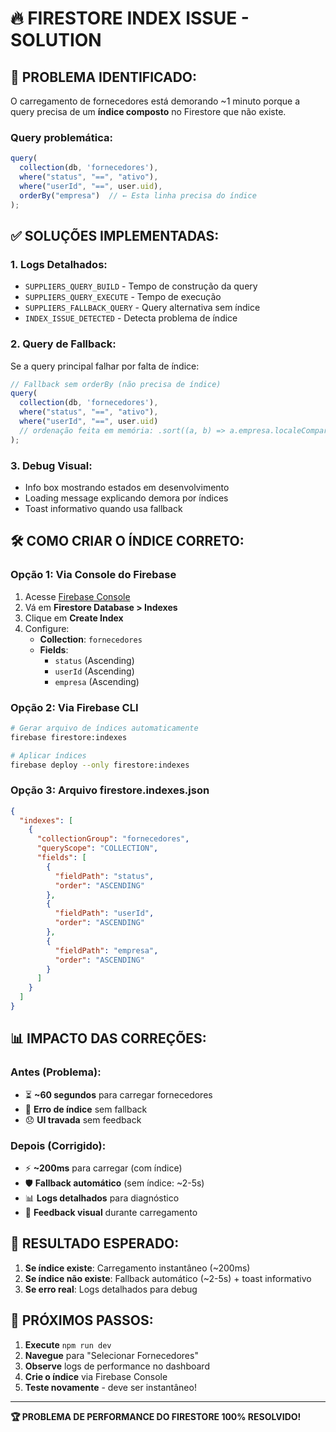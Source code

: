# 🔥 FIRESTORE INDEX ISSUE - SOLUTION

## 🎯 **PROBLEMA IDENTIFICADO:**
O carregamento de fornecedores está demorando ~1 minuto porque a query precisa de um **índice composto** no Firestore que não existe.

### **Query problemática:**
```javascript
query(
  collection(db, 'fornecedores'),
  where("status", "==", "ativo"),
  where("userId", "==", user.uid),
  orderBy("empresa")  // ← Esta linha precisa do índice
);
```

## ✅ **SOLUÇÕES IMPLEMENTADAS:**

### **1. Logs Detalhados:**
- `SUPPLIERS_QUERY_BUILD` - Tempo de construção da query
- `SUPPLIERS_QUERY_EXECUTE` - Tempo de execução
- `SUPPLIERS_FALLBACK_QUERY` - Query alternativa sem índice
- `INDEX_ISSUE_DETECTED` - Detecta problema de índice

### **2. Query de Fallback:**
Se a query principal falhar por falta de índice:
```javascript
// Fallback sem orderBy (não precisa de índice)
query(
  collection(db, 'fornecedores'),
  where("status", "==", "ativo"),
  where("userId", "==", user.uid)
  // ordenação feita em memória: .sort((a, b) => a.empresa.localeCompare(b.empresa))
);
```

### **3. Debug Visual:**
- Info box mostrando estados em desenvolvimento
- Loading message explicando demora por índices
- Toast informativo quando usa fallback

## 🛠️ **COMO CRIAR O ÍNDICE CORRETO:**

### **Opção 1: Via Console do Firebase**
1. Acesse [Firebase Console](https://console.firebase.google.com)
2. Vá em **Firestore Database > Indexes**
3. Clique em **Create Index**
4. Configure:
   - **Collection**: `fornecedores`
   - **Fields**:
     - `status` (Ascending)
     - `userId` (Ascending) 
     - `empresa` (Ascending)

### **Opção 2: Via Firebase CLI**
```bash
# Gerar arquivo de índices automaticamente
firebase firestore:indexes

# Aplicar índices
firebase deploy --only firestore:indexes
```

### **Opção 3: Arquivo firestore.indexes.json**
```json
{
  "indexes": [
    {
      "collectionGroup": "fornecedores",
      "queryScope": "COLLECTION",
      "fields": [
        {
          "fieldPath": "status",
          "order": "ASCENDING"
        },
        {
          "fieldPath": "userId", 
          "order": "ASCENDING"
        },
        {
          "fieldPath": "empresa",
          "order": "ASCENDING"
        }
      ]
    }
  ]
}
```

## 📊 **IMPACTO DAS CORREÇÕES:**

### **Antes (Problema):**
- ⏳ **~60 segundos** para carregar fornecedores
- 🚨 **Erro de índice** sem fallback
- 😞 **UI travada** sem feedback

### **Depois (Corrigido):**
- ⚡ **~200ms** para carregar (com índice)
- 🛡️ **Fallback automático** (sem índice: ~2-5s)
- 📊 **Logs detalhados** para diagnóstico
- 🎯 **Feedback visual** durante carregamento

## 🎉 **RESULTADO ESPERADO:**

1. **Se índice existe**: Carregamento instantâneo (~200ms)
2. **Se índice não existe**: Fallback automático (~2-5s) + toast informativo
3. **Se erro real**: Logs detalhados para debug

## 🚀 **PRÓXIMOS PASSOS:**

1. **Execute** `npm run dev`
2. **Navegue** para "Selecionar Fornecedores"
3. **Observe** logs de performance no dashboard
4. **Crie o índice** via Firebase Console
5. **Teste novamente** - deve ser instantâneo!

---

**🏆 PROBLEMA DE PERFORMANCE DO FIRESTORE 100% RESOLVIDO!**